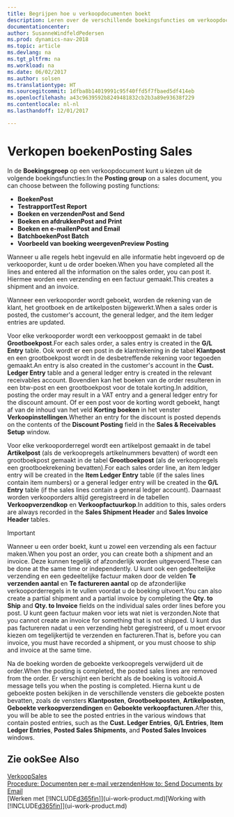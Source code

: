 ```yaml
---
title: Begrijpen hoe u verkoopdocumenten boekt
description: Leren over de verschillende boekingsfuncties om verkoopdocumenten te boeken.
documentationcenter: 
author: SusanneWindfeldPedersen
ms.prod: dynamics-nav-2018
ms.topic: article
ms.devlang: na
ms.tgt_pltfrm: na
ms.workload: na
ms.date: 06/02/2017
ms.author: solsen
ms.translationtype: HT
ms.sourcegitcommit: 1dfba8b14019991c95f40ffd5f7fbaed5df414eb
ms.openlocfilehash: a43c9639592b8249481832cb2b3a89e93638f229
ms.contentlocale: nl-nl
ms.lasthandoff: 12/01/2017

---
```

# <a name="posting-sales"></a><span data-ttu-id="9376d-103">Verkopen boeken</span><span class="sxs-lookup"><span data-stu-id="9376d-103">Posting Sales</span></span>
<span data-ttu-id="9376d-104">In de **Boekingsgroep** op een verkoopdocument kunt u kiezen uit de volgende boekingsfuncties:</span><span class="sxs-lookup"><span data-stu-id="9376d-104">In the **Posting group** on a sales document, you can choose between the following posting functions:</span></span>

* <span data-ttu-id="9376d-105">**Boeken**</span><span class="sxs-lookup"><span data-stu-id="9376d-105">**Post**</span></span>
* <span data-ttu-id="9376d-106">**Testrapport**</span><span class="sxs-lookup"><span data-stu-id="9376d-106">**Test Report**</span></span>
* <span data-ttu-id="9376d-107">**Boeken en verzenden**</span><span class="sxs-lookup"><span data-stu-id="9376d-107">**Post and Send**</span></span>
* <span data-ttu-id="9376d-108">**Boeken en afdrukken**</span><span class="sxs-lookup"><span data-stu-id="9376d-108">**Post and Print**</span></span>
* <span data-ttu-id="9376d-109">**Boeken en e-mailen**</span><span class="sxs-lookup"><span data-stu-id="9376d-109">**Post and Email**</span></span>
* <span data-ttu-id="9376d-110">**Batchboeken**</span><span class="sxs-lookup"><span data-stu-id="9376d-110">**Post Batch**</span></span>
* <span data-ttu-id="9376d-111">**Voorbeeld van boeking weergeven**</span><span class="sxs-lookup"><span data-stu-id="9376d-111">**Preview Posting**</span></span>

<span data-ttu-id="9376d-112">Wanneer u alle regels hebt ingevuld en alle informatie hebt ingevoerd op de verkooporder, kunt u de order boeken.</span><span class="sxs-lookup"><span data-stu-id="9376d-112">When you have completed all the lines and entered all the information on the sales order, you can post it.</span></span> <span data-ttu-id="9376d-113">Hiermee worden een verzending en een factuur gemaakt.</span><span class="sxs-lookup"><span data-stu-id="9376d-113">This creates a shipment and an invoice.</span></span>

<span data-ttu-id="9376d-114">Wanneer een verkooporder wordt geboekt, worden de rekening van de klant, het grootboek en de artikelposten bijgewerkt.</span><span class="sxs-lookup"><span data-stu-id="9376d-114">When a sales order is posted, the customer's account, the general ledger, and the item ledger entries are updated.</span></span>

<span data-ttu-id="9376d-115">Voor elke verkooporder wordt een verkooppost gemaakt in de tabel **Grootboekpost**.</span><span class="sxs-lookup"><span data-stu-id="9376d-115">For each sales order, a sales entry is created in the **G/L Entry** table.</span></span> <span data-ttu-id="9376d-116">Ook wordt er een post in de klantrekening in de tabel **Klantpost** en een grootboekpost wordt in de desbetreffende rekening voor tegoeden gemaakt.</span><span class="sxs-lookup"><span data-stu-id="9376d-116">An entry is also created in the customer's account in the **Cust. Ledger Entry** table and a general ledger entry is created in the relevant receivables account.</span></span> <span data-ttu-id="9376d-117">Bovendien kan het boeken van de order resulteren in een btw-post en een grootboekpost voor de totale korting.</span><span class="sxs-lookup"><span data-stu-id="9376d-117">In addition, posting the order may result in a VAT entry and a general ledger entry for the discount amount.</span></span> <span data-ttu-id="9376d-118">Of er een post voor de korting wordt geboekt, hangt af van de inhoud van het veld **Korting boeken** in het venster **Verkoopinstellingen**.</span><span class="sxs-lookup"><span data-stu-id="9376d-118">Whether an entry for the discount is posted depends on the contents of the **Discount Posting** field in the **Sales & Receivables Setup** window.</span></span>

<span data-ttu-id="9376d-119">Voor elke verkooporderregel wordt een artikelpost gemaakt in de tabel **Artikelpost** (als de verkoopregels artikelnummers bevatten) of wordt een grootboekpost gemaakt in de tabel **Grootboekpost** (als de verkoopregels een grootboekrekening bevatten).</span><span class="sxs-lookup"><span data-stu-id="9376d-119">For each sales order line, an item ledger entry will be created in the **Item Ledger Entry** table (if the sales lines contain item numbers) or a general ledger entry will be created in the **G/L Entry** table (if the sales lines contain a general ledger account).</span></span> <span data-ttu-id="9376d-120">Daarnaast worden verkooporders altijd geregistreerd in de tabellen **Verkoopverzendkop** en **Verkoopfactuurkop**.</span><span class="sxs-lookup"><span data-stu-id="9376d-120">In addition to this, sales orders are always recorded in the **Sales Shipment Header** and **Sales Invoice Header** tables.</span></span>

> [!IMPORTANT]  
>   <span data-ttu-id="9376d-121">Wanneer u een order boekt, kunt u zowel een verzending als een factuur maken.</span><span class="sxs-lookup"><span data-stu-id="9376d-121">When you post an order, you can create both a shipment and an invoice.</span></span> <span data-ttu-id="9376d-122">Deze kunnen tegelijk of afzonderlijk worden uitgevoerd.</span><span class="sxs-lookup"><span data-stu-id="9376d-122">These can be done at the same time or independently.</span></span> <span data-ttu-id="9376d-123">U kunt ook een gedeeltelijke verzending en een gedeeltelijke factuur maken door de velden **Te verzenden aantal** en **Te factureren aantal** op de afzonderlijke verkooporderregels in te vullen voordat u de boeking uitvoert.</span><span class="sxs-lookup"><span data-stu-id="9376d-123">You can also create a partial shipment and a partial invoice by completing the **Qty. to Ship** and **Qty. to Invoice** fields on the individual sales order lines before you post.</span></span> <span data-ttu-id="9376d-124">U kunt geen factuur maken voor iets wat niet is verzonden.</span><span class="sxs-lookup"><span data-stu-id="9376d-124">Note that you cannot create an invoice for something that is not shipped.</span></span> <span data-ttu-id="9376d-125">U kunt dus pas factureren nadat u een verzending hebt geregistreerd, of u moet ervoor kiezen om tegelijkertijd te verzenden en factureren.</span><span class="sxs-lookup"><span data-stu-id="9376d-125">That is, before you can invoice, you must have recorded a shipment, or you must choose to ship and invoice at the same time.</span></span>

<span data-ttu-id="9376d-126">Na de boeking worden de geboekte verkoopregels verwijderd uit de order.</span><span class="sxs-lookup"><span data-stu-id="9376d-126">When the posting is completed, the posted sales lines are removed from the order.</span></span> <span data-ttu-id="9376d-127">Er verschijnt een bericht als de boeking is voltooid.</span><span class="sxs-lookup"><span data-stu-id="9376d-127">A message tells you when the posting is completed.</span></span> <span data-ttu-id="9376d-128">Hierna kunt u de geboekte posten bekijken in de verschillende vensters die geboekte posten bevatten, zoals de vensters **Klantposten**, **Grootboekposten**, **Artikelposten**, **Geboekte verkoopverzendingen** en **Geboekte verkoopfacturen**.</span><span class="sxs-lookup"><span data-stu-id="9376d-128">After this, you will be able to see the posted entries in the various windows that contain posted entries, such as the **Cust. Ledger Entries**, **G/L Entries**, **Item Ledger Entries**, **Posted Sales Shipments**, and **Posted Sales Invoices** windows.</span></span>

## <a name="see-also"></a><span data-ttu-id="9376d-129">Zie ook</span><span class="sxs-lookup"><span data-stu-id="9376d-129">See Also</span></span>
[<span data-ttu-id="9376d-130">Verkoop</span><span class="sxs-lookup"><span data-stu-id="9376d-130">Sales</span></span>](sales-manage-sales.md)  
[<span data-ttu-id="9376d-131">Procedure: Documenten per e-mail verzenden</span><span class="sxs-lookup"><span data-stu-id="9376d-131">How to: Send Documents by Email</span></span>](ui-how-send-documents-email.md)  
<span data-ttu-id="9376d-132">[Werken met [!INCLUDE[d365fin](includes/d365fin_md.md)]](ui-work-product.md)</span><span class="sxs-lookup"><span data-stu-id="9376d-132">[Working with [!INCLUDE[d365fin](includes/d365fin_md.md)]](ui-work-product.md)</span></span>


